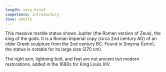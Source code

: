 ```yaml
---
length: very-brief
competence: introductory
tone: adults
---
```

This massive marble statue shows Jupiter (the Roman version of Zeus), the king of the gods. It is a Roman Imperial copy (circa 2nd century AD) of an older Greek sculpture from the 2nd century BC. Found in Smyrna (İzmir), the statue is notable for its large size (270 cm).

<!-- more -->

The right arm, lightning bolt, and feet are not ancient but modern restorations, added in the 1680s for King Louis XIV.
